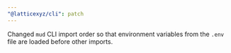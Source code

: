 ```yaml
---
"@latticexyz/cli": patch
---
```


Changed `mud` CLI import order so that environment variables from the `.env` file are loaded before other imports.
